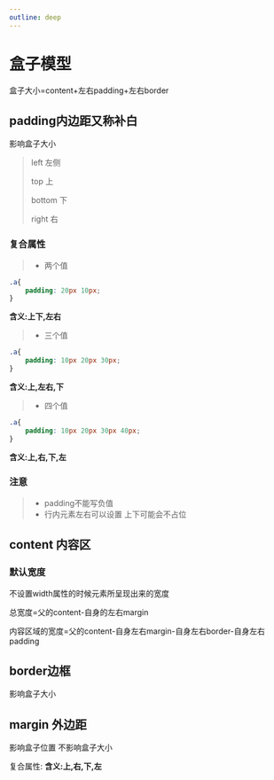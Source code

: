 ```yaml
---
outline: deep
---
```


# 盒子模型
盒子大小=content+左右padding+左右border
## padding内边距又称补白
影响盒子大小
> left 左侧
> 
> top 上
> 
> bottom 下
> 
> right 右

### 复合属性
>* 两个值
```css
.a{
    padding: 20px 10px;
}
```
**含义:上下,左右**

>* 三个值

```css
.a{
    padding: 10px 20px 30px;
}
```
**含义:上,左右,下**

>* 四个值

```css
.a{
    padding: 10px 20px 30px 40px;
}
```
**含义:上,右,下,左**

### 注意
>* padding不能写负值
>* 行内元素左右可以设置  上下可能会不占位


## content 内容区

### 默认宽度
不设置width属性的时候元素所呈现出来的宽度

总宽度=父的content-自身的左右margin

内容区域的宽度=父的content-自身左右margin-自身左右border-自身左右padding

## border边框
影响盒子大小


## margin 外边距
影响盒子位置  不影响盒子大小

复合属性:
**含义:上,右,下,左**

